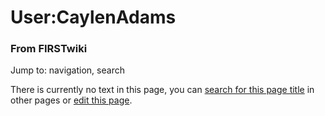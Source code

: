 

# User:CaylenAdams

### From FIRSTwiki

Jump to: navigation, search

There is currently no text in this page, you can [search for this page
title](/index.php/Special:Search/CaylenAdams "Special:Search/CaylenAdams" ) in
other pages or [edit this
page](http://www.firstwiki.net/index.php?title=User:CaylenAdams&action=edit
"http://www.firstwiki.net/index.php?title=User:CaylenAdams&action=edit" ).

